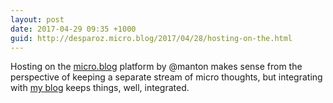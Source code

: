 ```yaml
---
layout: post
date: 2017-04-29 09:35 +1000
guid: http://desparoz.micro.blog/2017/04/28/hosting-on-the.html
---
```

Hosting on the [micro.blog](http://micro.blog) platform by @manton makes sense from the perspective of keeping a separate stream of micro thoughts, but integrating with [my blog](http://desparoz.com) keeps things, well, integrated.
